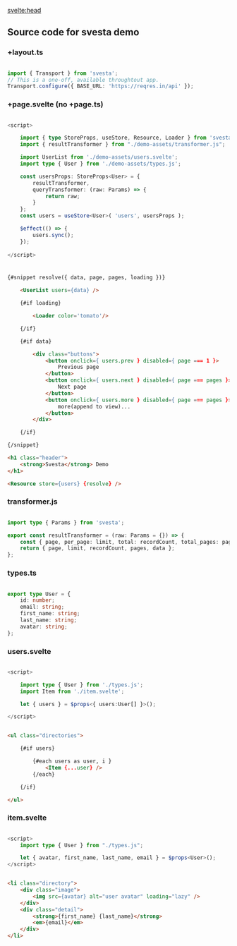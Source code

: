 <script>
	import Demo from './demo.svelte';
</script>

<svelte:head>

<title>Svesta Demo</title>
<meta property="og:type" content="svesta demo" />
<meta property="og:title" content="Svesta demo" />
</svelte:head>

<Demo />

## Source code for svesta demo

### +layout.ts

```ts

import { Transport } from 'svesta';
// This is a one-off, available throughtout app.
Transport.configure({ BASE_URL: 'https://reqres.in/api' });

```

### +page.svelte (no +page.ts)

```ts

<script>

	import { type StoreProps, useStore, Resource, Loader } from 'svesta';
	import { resultTransformer } from "./demo-assets/transformer.js";

	import UserList from './demo-assets/users.svelte';
	import type { User } from './demo-assets/types.js';

	const usersProps: StoreProps<User> = {
		resultTransformer,
		queryTransformer: (raw: Params) => {
			return raw;  
		}
	};
	const users = useStore<User>( 'users', usersProps );

	$effect(() => {
		users.sync();
	});
	
</script>

```

###

```html

{#snippet resolve({ data, page, pages, loading })}

	<UserList users={data} />

	{#if loading}

		<Loader color='tomato'/>

	{/if}

	{#if data}

		<div class="buttons">
			<button onclick={ users.prev } disabled={ page === 1 }> 
				Previous page
			</button>
			<button onclick={ users.next } disabled={ page === pages }> 
				Next page
			</button>
			<button onclick={ users.more } disabled={ page === pages }>
				more(append to view)...
			</button>
		</div>

	{/if}

{/snippet}

<h1 class="header">
	<strong>Svesta</strong> Demo
</h1>

<Resource store={users} {resolve} />

```

### transformer.js

```ts

import type { Params } from 'svesta';

export const resultTransformer = (raw: Params = {}) => {
	const { page, per_page: limit, total: recordCount, total_pages: pages, data } = raw;
	return { page, limit, recordCount, pages, data };
};

```

### types.ts

```ts

export type User = {
	id: number;
	email: string;
	first_name: string;
	last_name: string;
	avatar: string;
};

```

### users.svelte

```ts

<script>

	import type { User } from './types.js';
	import Item from './item.svelte';

	let { users } = $props<{ users:User[] }>();

</script>

```

```html

<ul class="directories">

	{#if users}

		{#each users as user, i }
			<Item {...user} />
		{/each}

	{/if}

</ul>

```

### item.svelte

```ts

<script>
	import type { User } from "./types.js";

	let { avatar, first_name, last_name, email } = $props<User>();
</script>

```

```html

<li class="directory">
	<div class="image">
		<img src={avatar} alt="user avatar" loading="lazy" />
	</div>
	<div class="detail">
		<strong>{first_name} {last_name}</strong>
		<em>{email}</em>
	</div>
</li>

```
